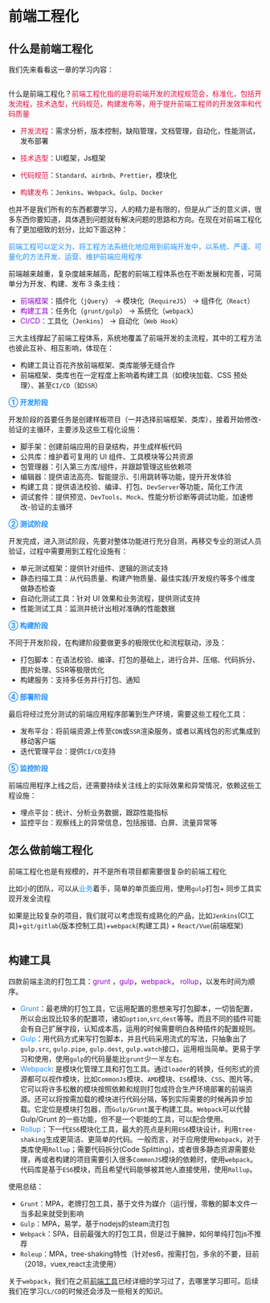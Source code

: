 # 前端工程化

## 什么是前端工程化
我们先来看看这一章的学习内容：

<img :src="$withBase('/projectable-devtools.png')" alt="">

什么是前端工程化？<font color=#DD1144>前端工程化指的是将前端开发的流程规范会，标准化，包括开发流程，技术选型，代码规范，构建发布等，用于提升前端工程师的开发效率和代码质量</font>

+ <font color=#DD1144>开发流程</font>：需求分析，版本控制，缺陷管理，文档管理，自动化，性能测试，发布部署

+ <font color=#DD1144>技术选型</font>：UI框架，Js框架

+ <font color=#DD1144>代码规范</font>：`Standard`、`airbnb`、`Prettier`，模块化

+ <font color=#DD1144>构建发布</font>：`Jenkins`、`Webpack`、`Gulp`、`Docker`

也并不是我们所有的东西都要学习，人的精力是有限的，但是从广泛的意义讲，很多东西你要知道，具体遇到问题就有解决问题的思路和方向。在现在对前端工程化有了更加细致的划分，比如下面这种：

<font color=#1E90FF>前端工程可以定义为，将工程方法系统化地应用到前端开发中，以系统、严谨、可量化的方法开发、运营、维护前端应用程序</font>

前端越来越重，复杂度越来越高，配套的前端工程体系也在不断发展和完善，可简单分为开发、构建、发布 3 条主线：
+ <font color=#9400D3>前端框架</font>：插件化（`jQuery`） -> 模块化（`RequireJS`） -> 组件化（`React`）
+ <font color=#9400D3>构建工具</font>：任务化（`grunt/gulp`） -> 系统化（`webpack`）
+ <font color=#9400D3>CI/CD</font>：工具化（`Jenkins`） -> 自动化（`Web Hook`）

三大主线撑起了前端工程体系，系统地覆盖了前端开发的主流程，其中的工程方法也彼此互补、相互影响，体现在：
+ 构建工具让百花齐放前端框架、类库能够无缝合作
+ 前端框架、类库也在一定程度上影响着构建工具（如模块加载、CSS 预处理）、甚至`CI/CD`（如`SSR`）

<font color=#1E90FF>**① 开发阶段**</font>

开发阶段的首要任务是创建样板项目（一并选择前端框架、类库），接着开始修改-验证的主循环，主要涉及这些工程化设施：

+ 脚手架：创建前端应用的目录结构，并生成样板代码
+ 公共库：维护着可复用的 UI 组件、工具模块等公共资源
+ 包管理器：引入第三方库/组件，并跟踪管理这些依赖项
+ 编辑器：提供语法高亮、智能提示、引用跳转等功能，提升开发体验
+ 构建工具：提供语法校验、编译、打包、`DevServer`等功能，简化工作流
+ 调试套件：提供预览、`DevTools`、`Mock`、性能分析诊断等调试功能，加速修改-验证的主循环

<font color=#1E90FF>**② 测试阶段**</font>

开发完成，进入测试阶段，先要对整体功能进行充分自测，再移交专业的测试人员验证，过程中需要用到工程化设施有：

+ 单元测试框架：提供针对组件、逻辑的测试支持
+ 静态扫描工具：从代码质量、构建产物质量、最佳实践/开发规约等多个维度做静态检查
+ 自动化测试工具：针对 UI 效果和业务流程，提供测试支持
+ 性能测试工具：监测并统计出相对准确的性能数据

<font color=#1E90FF>**③ 构建阶段**</font>

不同于开发阶段，在构建阶段要做更多的极限优化和流程联动，涉及：
+ 打包脚本：在语法校验、编译、打包的基础上，进行合并、压缩、代码拆分、图片处理、SSR等极限优化
+ 构建服务：支持多任务并行打包、通知

<font color=#1E90FF>**④ 部署阶段**</font>

最后将经过充分测试的前端应用程序部署到生产环境，需要这些工程化工具：
+ 发布平台：将前端资源上传至`CDN`或`SSR`渲染服务，或者以离线包的形式集成到移动客户端
+ 迭代管理平台：提供`CI/CD`支持

<font color=#1E90FF>**⑤ 监控阶段**</font>

前端应用程序上线之后，还需要持续关注线上的实际效果和异常情况，依赖这些工程设施：
+ 埋点平台：统计、分析业务数据，跟踪性能指标
+ 监控平台：观察线上的异常信息，包括报错、白屏、流量异常等

## 怎么做前端工程化
前端工程化也是有规模的，并不是所有项目都需要很复杂的前端工程化

比如小的团队，可以从<font color=#1E90FF>业务</font>着手，简单的单页面应用，使用`gulp`打包+ 同步工具实现开发全流程

如果是比较复杂的项目，我们就可以考虑现有成熟化的产品，比如`Jenkins`(CI工具)+`git/gitlab`(版本控制工具)+`webpack`(构建工具) + `React/Vue`(前端框架)

<img :src="$withBase('/bigfrontend-devop-14.png')" alt="">

## 构建工具
四款前端主流的打包工具：<font color=#9400D3>grunt</font> ，<font color=#9400D3>gulp</font>，<font color=#9400D3>webpack</font>， <font color=#9400D3>rollup</font>，以发布时间为顺序。

+ <font color=#1E90FF>Grunt</font>：最老牌的打包工具，它运用配置的思想来写打包脚本，一切皆配置，所以会出现比较多的配置项，诸如`option`,`src`,`dest`等等。而且不同的插件可能会有自己扩展字段，认知成本高，运用的时候需要明白各种插件的配置规则。
+ <font color=#1E90FF>Gulp</font>：用代码方式来写打包脚本，并且代码采用流式的写法，只抽象出了`gulp.src`, `gulp.pipe`, `gulp.dest`, `gulp.watch`接口，运用相当简单。更易于学习和使用，使用`gulp`的代码量能比`grunt`少一半左右。
+ <font color=#1E90FF>Webpack</font>: 是模块化管理工具和打包工具。通过`loader`的转换，任何形式的资源都可以视作模块，比如`CommonJs`模块、`AMD`模块、`ES6`模块、`CSS`、图片等。它可以将许多松散的模块按照依赖和规则打包成符合生产环境部署的前端资源。还可以将按需加载的模块进行代码分隔，等到实际需要的时候再异步加载。它定位是模块打包器，而`Gulp/Grunt`属于构建工具。`Webpack`可以代替 Gulp/Grunt 的一些功能，但不是一个职能的工具，可以配合使用。
+ <font color=#1E90FF>Rollup</font>：下一代`ES6`模块化工具，最大的亮点是利用`ES6`模块设计，利用`tree-shaking`生成更简洁、更简单的代码。一般而言，对于应用使用`Webpack`，对于类库使用`Rollup`；需要代码拆分(Code Splitting)，或者很多静态资源需要处理，再或者构建的项目需要引入很多`CommonJS`模块的依赖时，使用`webpack`。代码库是基于`ES6`模块，而且希望代码能够被其他人直接使用，使用`Rollup`。

使用总结：
+ `Grunt`：MPA，老牌打包工具，基于文件为媒介（运行慢，零散的脚本文件一当多起来就受到影响
+ `Gulp`：MPA，易学，基于nodejs的steam流打包
+ `Webpack`：SPA，目前最强大的打包工具，但是过于臃肿，如何单纯打包js不推荐
+ `Roleup`：MPA，tree-shaking特性（针对es6，按需打包，多余的不要，目前（2018，vuex,react主流使用）


关于`webpack`，我们在之前[前端工具](https://taopoppy.cn/Webpack/)已经详细的学习过了，去哪里学习即可。后续我们在学习`CL/CD`的时候还会涉及一些相关的知识。